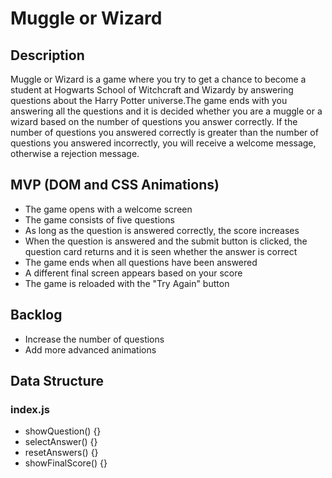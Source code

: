 # Muggle or Wizard

## Description

Muggle or Wizard is a game where you try to get a chance to become a student at Hogwarts School of Witchcraft and Wizardy by answering questions about the Harry Potter universe.The game ends with you answering all the questions and it is decided whether you are a muggle or a wizard based on the number of questions you answer correctly. If the number of questions you answered correctly is greater than the number of questions you answered incorrectly, you will receive a welcome message, otherwise a rejection message.

## MVP (DOM and CSS Animations)

- The game opens with a welcome screen
- The game consists of five questions
- As long as the question is answered correctly, the score increases
- When the question is answered and the submit button is clicked, the question card returns and it is seen whether the answer is correct
- The game ends when all questions have been answered
- A different final screen appears based on your score
- The game is reloaded with the "Try Again" button

## Backlog

- Increase the number of questions
- Add more advanced animations

## Data Structure

### index.js

- showQuestion() {}
- selectAnswer() {}
- resetAnswers() {}
- showFinalScore() {}